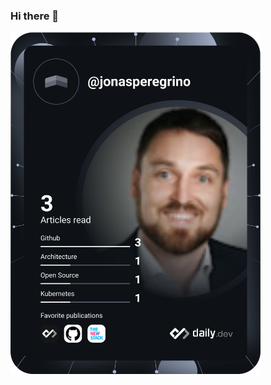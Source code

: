 ### Hi there 👋

<a href="https://app.daily.dev/jonasperegrino"><img src="https://github.com/jonasperegrino/jonasperegrino/blob/master/devcard.svg" width="400" alt="Chris Bongers's Dev Card"/></a>

<!--
**Jonasperegrino/jonasperegrino** is a ✨ _special_ ✨ repository because its `README.md` (this file) appears on your GitHub profile.

Here are some ideas to get you started:

- 🔭 I’m currently working on ...
- 🌱 I’m currently learning ...
- 👯 I’m looking to collaborate on ...
- 🤔 I’m looking for help with ...
- 💬 Ask me about ...
- 📫 How to reach me: ...
- 😄 Pronouns: ...
- ⚡ Fun fact: ...
-->

